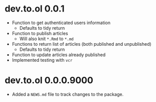 # dev.to.ol 0.0.1

* Function to get authenticated users information
  + Defaults to tidy return
* Function to publish articles
  + Will also knit `*.Rmd` to `*.md`
* Functions to return list of articles (both published and unpublished)
  + Defaults to tidy return
* Function to update articles already published
* Implemented testing with `vcr`


# dev.to.ol 0.0.0.9000

* Added a `NEWS.md` file to track changes to the package.
